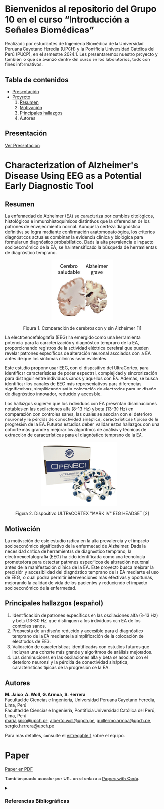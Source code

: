 
# Bienvenidos al repositorio del Grupo 10 en el curso “Introducción a Señales Biomédicas”
Realizado por estudiantes de Ingeniería Biomédica de la Universidad Peruana Cayetano Heredia (UPCH) y la Pontificia Universidad Católica del Perú (PUCP), en el semestre 2024.1. Les presentaremos nuestro proyecto y también lo que se avanzó dentro del curso en los laboratorios, todo con fines informativos.
## Tabla de contenidos

* [Presentación](#presentación)
* [Proyecto](#characterization-of-alzheimers-disease-using-eeg-as-a-potential-early-diagnostic-tool)
    1.  [Resumen](#resumen)
    2. [Motivación](#motivación)
    3. [Principales hallazgos](#principales-hallazgos)
    4. [Autores](#autores)

## Presentación

[Ver Presentación](https://www.canva.com/design/DAGJ4LoqchQ/5M1XGqoErARV0_BfaZqT7g/edit)

# Characterization of Alzheimer's Disease Using EEG as a Potential Early Diagnostic Tool

## Resumen
La enfermedad de Alzheimer (EA) se caracteriza por cambios citológicos, histológicos e inmunohistoquímicos distintivos que la diferencian de los patrones de envejecimiento normal. Aunque la certeza diagnóstica definitiva se logra mediante confirmación anatomopatológica, los criterios diagnósticos actuales combinan la evidencia clínica y biológica para formular un diagnóstico probabilístico. Dada la alta prevalencia e impacto socioeconómico de la EA, se ha intensificado la búsqueda de herramientas de diagnóstico temprano.

<p align="center">
<img src="Imagenes/Alzheimer_cerebro.jpg" width="200px">
<p align="center"> Figura 1. Comparación de cerebros con y sin Alzheimer [1] </p>

La electroencefalografía (EEG) ha emergido como una herramienta potencial para la caracterización y diagnóstico temprano de la EA, proporcionando registros de la actividad eléctrica cerebral que pueden revelar patrones específicos de alteración neuronal asociados con la EA antes de que los síntomas clínicos sean evidentes.

Este estudio propone usar EEG, con el dispositivo del UltraCortex, para identificar características de poder espectral, complejidad y sincronización para distinguir entre individuos sanos y aquellos con EA. Además, se busca identificar los canales de EEG más representativos para diferencias significativas, simplificando así la colocación de electrodos para un diseño de diagnóstico innovador, reducido y accesible.

Los hallazgos sugieren que los individuos con EA presentan disminuciones notables en las oscilaciones alfa (8-13 Hz) y beta (13-30 Hz) en comparación con controles sanos, las cuales se asocian con el deterioro neuronal y la pérdida de conectividad sináptica, características típicas de la progresión de la EA. Futuros estudios deben validar estos hallazgos con una cohorte más grande y mejorar los algoritmos de análisis y técnicas de extracción de características para el diagnóstico temprano de la EA.
<p align="center">
  <img src="Imagenes/UltraCortex_1.jpeg" width="250px" style="margin-right: 20px;">
  <p align="center"> Figura 2. Dispositivo ULTRACORTEX "MARK IV" EEG HEADSET [2]</p>
</p>

## Motivación
La motivación de este estudio radica en la alta prevalencia y el impacto socioeconómico significativo de la enfermedad de Alzheimer. Dada la necesidad crítica de herramientas de diagnóstico temprano, la electroencefalografía (EEG) ha sido identificada como una tecnología prometedora para detectar patrones específicos de alteración neuronal antes de la manifestación clínica de la EA. Este proyecto busca mejorar la precisión y accesibilidad del diagnóstico temprano de la EA mediante el uso de EEG, lo cual podría permitir intervenciones más efectivas y oportunas, mejorando la calidad de vida de los pacientes y reduciendo el impacto socioeconómico de la enfermedad.

## Principales hallazgos (español)
1. Identificación de patrones específicos en las oscilaciones alfa (8-13 Hz) y beta (13-30 Hz) que distinguen a los individuos con EA de los controles sanos.
2. Propuesta de un diseño reducido y accesible para el diagnóstico temprano de la EA mediante la simplificación de la colocación de electrodos de EEG.
3. Validación de características identificadas con estudios futuros que incluyan una cohorte más grande y algoritmos de análisis mejorados.
4. Las disminuciones en las oscilaciones alfa y beta se asocian con el deterioro neuronal y la pérdida de conectividad sináptica, características típicas de la progresión de la EA.

## Autores
**M. Jaico**, **A. Woll**, **G. Armoa**, **S. Herrera**  
Facultad de Ciencias e Ingeniería, Universidad Peruana Cayetano Heredia, Lima, Perú  
Facultad de Ciencias e Ingeniería, Pontificia Universidad Católica del Perú, Lima, Perú  
maria.jaico@upch.pe, alberto.woll@upch.pe, guillermo.armoa@upch.pe, sergio.herrera@upch.pe

Para más detalles, consulte el [entregable 1](ISB_2024_grupo_10\Laboratorios\1_Integrantes\Lab_1.md) sobre el equipo.

# Paper
[Paper en PDF](../ISB_2024_grupo_9/Documentacion/Paper_Project_ISB.pdf)


También puede acceder por URL en el enlace a [Papers with Code](https://paperswithcode.com/paper/characterization-of-alzheimer-s-disease-using).

<details><summary><h3>Referencias Bibliográficas</h3></summary>

  [1] Instituto Nacional sobre el Envejecimiento. (s.f.). Hoja Informativa sobre la enfermedad de alzheimer | NIA. La enfermedad de Alzheimer. [Online]. Available: https://www.nia.nih.gov/espanol/enfermedad-alzheimer/enfermedad-alzheimer <br>
[2] “Ultracortex ‘Mark IV’ EEG headset,” OpenBCI Online Store. Available: https://shop.openbci.com/products/ultracortex-mark-iv?variant=23280716419 (accessed Apr. 3, 2024).

</details>